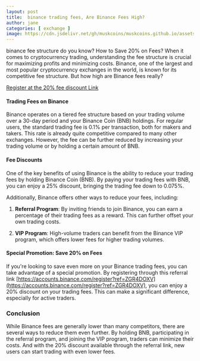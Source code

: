 ```yaml
---
layout: post
title:  binance trading fees, Are Binance Fees High?
author: jane
categories: [ exchange ]
image: https://cdn.jsdelivr.net/gh/muskcoins/muskcoins.github.io/assets/images/bnb-register.webp
---
```

binance fee structure do you know? How to Save 20% on Fees? When it comes to cryptocurrency trading, understanding the fee structure is crucial for maximizing profits and minimizing costs. Binance, one of the largest and most popular cryptocurrency exchanges in the world, is known for its competitive fee structure. But how high are Binance fees really?

[Register at the 20% fee discount Link](/302.html?target=https://accounts.binance.com/register?ref=ZGR4DOXV)

#### Trading Fees on Binance

Binance operates on a tiered fee structure based on your trading volume over a 30-day period and your Binance Coin (BNB) holdings. For regular users, the standard trading fee is 0.1% per transaction, both for makers and takers. This rate is already quite competitive compared to many other exchanges. However, the fee can be further reduced by increasing your trading volume or by holding a certain amount of BNB.

#### Fee Discounts

One of the key benefits of using Binance is the ability to reduce your trading fees by holding Binance Coin (BNB). By paying your trading fees with BNB, you can enjoy a 25% discount, bringing the trading fee down to 0.075%.

Additionally, Binance offers other ways to reduce your fees, including:

1. **Referral Program**: By inviting friends to join Binance, you can earn a percentage of their trading fees as a reward. This can further offset your own trading costs.

2. **VIP Program**: High-volume traders can benefit from the Binance VIP program, which offers lower fees for higher trading volumes.

#### Special Promotion: Save 20% on Fees

If you're looking to save even more on your Binance trading fees, you can take advantage of a special promotion. By registering through this referral link [https://accounts.binance.com/register?ref=ZGR4DOXV](https://accounts.binance.com/register?ref=ZGR4DOXV), you can enjoy a 20% discount on your trading fees. This can make a significant difference, especially for active traders.

### Conclusion

While Binance fees are generally lower than many competitors, there are several ways to reduce them even further. By holding BNB, participating in the referral program, and joining the VIP program, traders can minimize their costs. And with the 20% discount available through the referral link, new users can start trading with even lower fees.